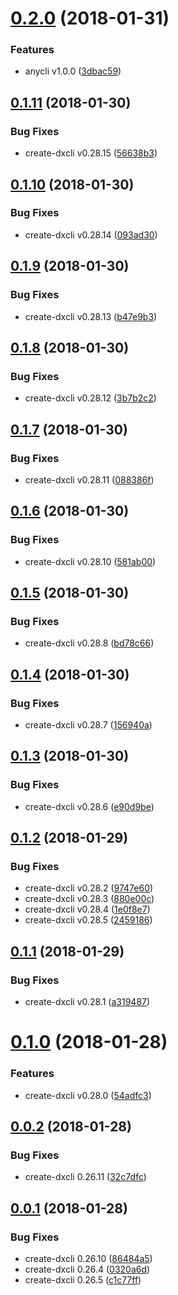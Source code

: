 <a name="0.2.0"></a>
# [0.2.0](https://github.com/anycli/example-plugin-js/compare/v0.1.11...v0.2.0) (2018-01-31)


### Features

* anycli v1.0.0 ([3dbac59](https://github.com/anycli/example-plugin-js/commit/3dbac59))

<a name="0.1.11"></a>
## [0.1.11](https://github.com/dxcli/example-plugin-js/compare/093ad30e35a1f91c8a6c7bc7883dae6351593058...v0.1.11) (2018-01-30)


### Bug Fixes

* create-dxcli v0.28.15 ([56638b3](https://github.com/dxcli/example-plugin-js/commit/56638b3))

<a name="0.1.10"></a>
## [0.1.10](https://github.com/dxcli/example-plugin-js/compare/b47e9b307d81ca35b624ef7ba2fb7c7c749d9ad7...v0.1.10) (2018-01-30)


### Bug Fixes

* create-dxcli v0.28.14 ([093ad30](https://github.com/dxcli/example-plugin-js/commit/093ad30))

<a name="0.1.9"></a>
## [0.1.9](https://github.com/dxcli/example-plugin-js/compare/3b7b2c2d761ee1aa7b3572c1883eda7aec929bb0...v0.1.9) (2018-01-30)


### Bug Fixes

* create-dxcli v0.28.13 ([b47e9b3](https://github.com/dxcli/example-plugin-js/commit/b47e9b3))

<a name="0.1.8"></a>
## [0.1.8](https://github.com/dxcli/example-plugin-js/compare/088386f5f681a5b80511a61174fdecc943b0ebb2...v0.1.8) (2018-01-30)


### Bug Fixes

* create-dxcli v0.28.12 ([3b7b2c2](https://github.com/dxcli/example-plugin-js/commit/3b7b2c2))

<a name="0.1.7"></a>
## [0.1.7](https://github.com/dxcli/example-plugin-js/compare/581ab00c5d7f83cf8768617c6e22b2bb5b5ae50b...v0.1.7) (2018-01-30)


### Bug Fixes

* create-dxcli v0.28.11 ([088386f](https://github.com/dxcli/example-plugin-js/commit/088386f))

<a name="0.1.6"></a>
## [0.1.6](https://github.com/dxcli/example-plugin-js/compare/bd78c662ac6c8338c8def518b21bc19e856c66e2...v0.1.6) (2018-01-30)


### Bug Fixes

* create-dxcli v0.28.10 ([581ab00](https://github.com/dxcli/example-plugin-js/commit/581ab00))

<a name="0.1.5"></a>
## [0.1.5](https://github.com/dxcli/example-plugin-js/compare/156940a8e0d03cae033f5420046b39d18ed62535...v0.1.5) (2018-01-30)


### Bug Fixes

* create-dxcli v0.28.8 ([bd78c66](https://github.com/dxcli/example-plugin-js/commit/bd78c66))

<a name="0.1.4"></a>
## [0.1.4](https://github.com/dxcli/example-plugin-js/compare/e90d9be962f9e4f1c0ab6d2f30be0ef08ac7e155...v0.1.4) (2018-01-30)


### Bug Fixes

* create-dxcli v0.28.7 ([156940a](https://github.com/dxcli/example-plugin-js/commit/156940a))

<a name="0.1.3"></a>
## [0.1.3](https://github.com/dxcli/example-plugin-js/compare/24591867511daf6cc05af826b122086e6852eb2e...v0.1.3) (2018-01-30)


### Bug Fixes

* create-dxcli v0.28.6 ([e90d9be](https://github.com/dxcli/example-plugin-js/commit/e90d9be))

<a name="0.1.2"></a>
## [0.1.2](https://github.com/dxcli/example-plugin-js/compare/a31948749e4f7b76e97fa9cad9efaa6fe7b1bf68...v0.1.2) (2018-01-29)


### Bug Fixes

* create-dxcli v0.28.2 ([9747e60](https://github.com/dxcli/example-plugin-js/commit/9747e60))
* create-dxcli v0.28.3 ([880e00c](https://github.com/dxcli/example-plugin-js/commit/880e00c))
* create-dxcli v0.28.4 ([1e0f8e7](https://github.com/dxcli/example-plugin-js/commit/1e0f8e7))
* create-dxcli v0.28.5 ([2459186](https://github.com/dxcli/example-plugin-js/commit/2459186))

<a name="0.1.1"></a>
## [0.1.1](https://github.com/dxcli/example-plugin-js/compare/54adfc3b05a89922ae399c5a077261555100f98b...v0.1.1) (2018-01-29)


### Bug Fixes

* create-dxcli v0.28.1 ([a319487](https://github.com/dxcli/example-plugin-js/commit/a319487))

<a name="0.1.0"></a>
# [0.1.0](https://github.com/dxcli/example-plugin-js/compare/32c7dfcaeb45cf52817dceecab7d0c909eea8936...v0.1.0) (2018-01-28)


### Features

* create-dxcli v0.28.0 ([54adfc3](https://github.com/dxcli/example-plugin-js/commit/54adfc3))

<a name="0.0.2"></a>
## [0.0.2](https://github.com/dxcli/example-plugin-js/compare/86484a5a06f3f4da7e97e5dff767c5d6a0b373be...v0.0.2) (2018-01-28)


### Bug Fixes

* create-dxcli 0.26.11 ([32c7dfc](https://github.com/dxcli/example-plugin-js/commit/32c7dfc))

<a name="0.0.1"></a>
## [0.0.1](https://github.com/dxcli/example-plugin-js/compare/c147fd9827138c3e525a44e9a392a9dab0270039...v0.0.1) (2018-01-28)


### Bug Fixes

* create-dxcli 0.26.10 ([86484a5](https://github.com/dxcli/example-plugin-js/commit/86484a5))
* create-dxcli 0.26.4 ([0320a6d](https://github.com/dxcli/example-plugin-js/commit/0320a6d))
* create-dxcli 0.26.5 ([c1c77ff](https://github.com/dxcli/example-plugin-js/commit/c1c77ff))
